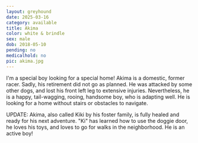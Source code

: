 ```yaml
---
layout: greyhound
date: 2025-03-16
category: available
title: Akima
color: white & brindle
sex: male
dob: 2018-05-10
pending: no
medicalhold: no
pic: akima.jpg
---
```

I'm a special boy looking for a special home!  Akima is a domestic, former racer. Sadly, his retirement did not go as planned. He was attacked by some other dogs, and lost his front left leg to extensive injuries. Nevertheless, he is a happy, tail-wagging, rooing, handsome boy, who is adapting well. He is looking for a home without stairs or obstacles to navigate. 

UPDATE: Akima, also called Kiki by his foster family, is fully healed and ready for his next adventure. "Ki" has learned how to use the doggie door, he loves his toys, and loves to go for walks in the neighborhood.  He is an active boy!  
